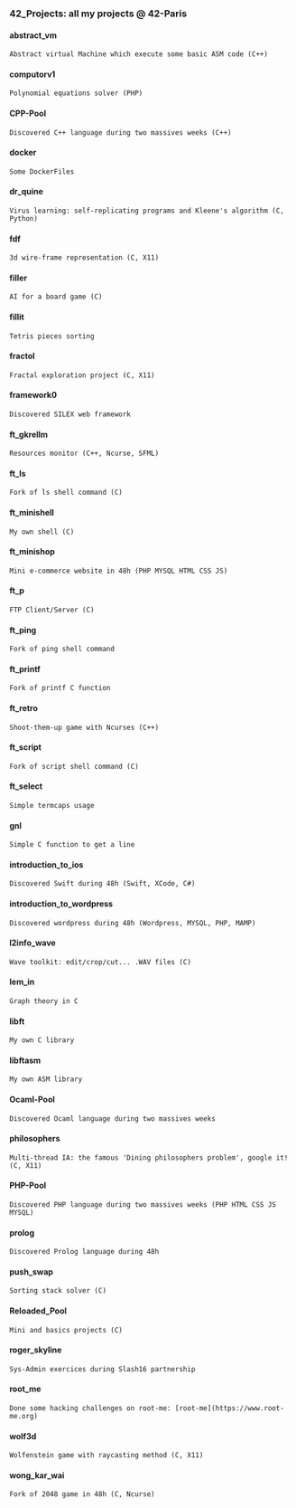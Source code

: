 ### 42_Projects: all my projects @ 42-Paris

#### abstract_vm
```
Abstract virtual Machine which execute some basic ASM code (C++)
```

#### computorv1
```
Polynomial equations solver (PHP)
```

#### CPP-Pool
```
Discovered C++ language during two massives weeks (C++)
```

#### docker
```
Some DockerFiles
```

#### dr_quine
```
Virus learning: self-replicating programs and Kleene's algorithm (C, Python)
```

#### fdf
```
3d wire-frame representation (C, X11)
```

#### filler
```
AI for a board game (C)
```

#### fillit
```
Tetris pieces sorting
```

#### fractol
```
Fractal exploration project (C, X11)
```

#### framework0
```
Discovered SILEX web framework
```

#### ft_gkrellm
```
Resources monitor (C++, Ncurse, SFML)
```

#### ft_ls
```
Fork of ls shell command (C)
```

#### ft_minishell
```
My own shell (C)
```

#### ft_minishop
```
Mini e-commerce website in 48h (PHP MYSQL HTML CSS JS)
```

#### ft_p
```
FTP Client/Server (C)
```

#### ft_ping
```
Fork of ping shell command
```

#### ft_printf
```
Fork of printf C function
```

#### ft_retro
```
Shoot-them-up game with Ncurses (C++)
```

#### ft_script
```
Fork of script shell command (C)
```

#### ft_select
```
Simple termcaps usage
```

#### gnl
```
Simple C function to get a line
```

#### introduction_to_ios
```
Discovered Swift during 48h (Swift, XCode, C#)
```

#### introduction_to_wordpress
```
Discovered wordpress during 48h (Wordpress, MYSQL, PHP, MAMP)
```

#### l2info_wave
```
Wave toolkit: edit/crop/cut... .WAV files (C)
```

#### lem_in
```
Graph theory in C
```

#### libft
```
My own C library
```

#### libftasm
```
My own ASM library
```

#### Ocaml-Pool
```
Discovered Ocaml language during two massives weeks
```

#### philosophers
```
Multi-thread IA: the famous 'Dining philosophers problem', google it! (C, X11)
```

#### PHP-Pool
```
Discovered PHP language during two massives weeks (PHP HTML CSS JS MYSQL)
```

#### prolog
```
Discovered Prolog language during 48h
```

#### push_swap
```
Sorting stack solver (C)
```

#### Reloaded_Pool
```
Mini and basics projects (C)
```

#### roger_skyline
```
Sys-Admin exercices during Slash16 partnership
```

#### root_me
```
Done some hacking challenges on root-me: [root-me](https://www.root-me.org)
```

#### wolf3d
```
Wolfenstein game with raycasting method (C, X11)
```

#### wong_kar_wai
```
Fork of 2048 game in 48h (C, Ncurse)
```
